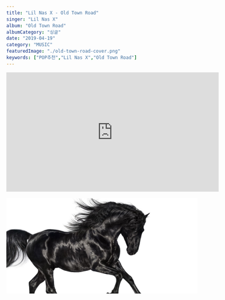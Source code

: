 ```yaml
---
title: "Lil Nas X - Old Town Road"
singer: "Lil Nas X"
album: "Old Town Road"
albumCategory: "싱글"
date: "2019-04-19"
category: "MUSIC"
featuredImage: "./old-town-road-cover.png"
keywords: ["POP추천","Lil Nas X","Old Town Road"]
---
```


<iframe width="560" height="315" src="https://www.youtube.com/embed/videoseries?list=OLAK5uy_mj4Kj877OaetlonE5HFFUeXgBCxRStSNY" frameborder="0" allow="accelerometer; autoplay; encrypted-media; gyroscope; picture-in-picture" allowfullscreen></iframe>

<br>

![커버](./old-town-road-cover.png)